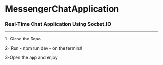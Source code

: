 # MessengerChatApplication

<h3>Real-Time Chat Application Using Socket.IO</h3>
<hr/>

1- Clone the Repo 

2- Run - npm run dev - on the terminal

3-Open the app and enjoy 
